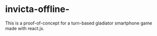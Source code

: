 # invicta-offline-
This is a proof-of-concept for a turn-based gladiator smartphone game made with react.js.
